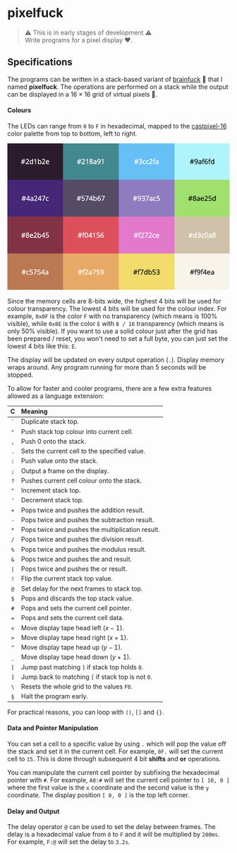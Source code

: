 
# pixelfuck

> ⚠️ This is in early stages of development ⚠️\
> Write programs for a pixel display ❤️.

## Specifications

The programs can be written in a stack-based variant of
[brainfuck](https://en.wikipedia.org/wiki/Brainfuck) 🤬 that I
named **pixelfuck**. The operations are performed on a stack
while the output can be displayed in a $16 \times 16$ grid of
virtual pixels 🚨.

#### Colours

The LEDs can range from `0` to `F` in hexadecimal, mapped to the
[castpixel-16](https://lospec.com/palette-list/castpixel-16)
color palette from top to bottom, left to right.

![](castpixel-16.png)

Since the memory cells are 8-bits wide, the highest 4 bits will
be used for colour transparency. The lowest 4 bits will be used
for the colour index. For example, `0x0F` is the color `F` with
no transparency (which means is 100% visible), while `0x8E` is
the color `E` with `8 / 16` transparency (which means is only
50% visible). If you want to use a solid colour just after the
grid has been prepared / reset, you won't need to set a full
byte, you can just set the lowest 4 bits like this: `E`.

The display will be updated on every output operation (`.`).
Display memory wraps around.
Any program running for more than 5 seconds will be stopped.

To allow for faster and cooler programs, there are a few extra
features allowed as a language extension:

|**C**| **Meaning**                                        |
|:---:|:---------------------------------------------------|
|<code>`</code>| Duplicate stack top.                      |
| `°` | Push stack top colour into current cell.           |
| `,` | Push 0 onto the stack.                             |
| `.` | Sets the current cell to the specified value.      |
| `:` | Push value onto the stack.                         |
| `;` | Output a frame on the display.                     |
| `?` | Pushes current cell colour onto the stack.         |
| `"` | Increment stack top.                               |
| `'` | Decrement stack top.                               |
| `+` | Pops twice and pushes the addition result.         |
| `-` | Pops twice and pushes the subtraction result.      |
| `*` | Pops twice and pushes the multiplication result.   |
| `/` | Pops twice and pushes the division result.         |
| `%` | Pops twice and pushes the modulus result.          |
| `&` | Pops twice and pushes the and result.              |
| `\|`| Pops twice and pushes the or result.               |
| `!` | Flip the current stack top value.                  |
| `@` | Set delay for the next frames to stack top.        |
| `$` | Pops and discards the top stack value.             |
| `#` | Pops and sets the current cell pointer.            |
| `=` | Pops and sets the current cell data.               |
| `<` | Move display tape head left ($x - 1$).             |
| `>` | Move display tape head right ($x + 1$).            |
| `^` | Move display tape head up ($y - 1$).               |
| `_` | Move display tape head down ($y + 1$).             |
| `[` | Jump past matching `]` if stack top holds `0`.     |
| `]` | Jump back to matching `[` if stack top is not `0`. |
| `\` | Resets the whole grid to the values `F0`.          |
| `§` | Halt the program early.                            |

For practical reasons, you can loop with `()`, `[]` and `{}`.

#### Data and Pointer Manipulation

You can set a cell to a specific value by using `.` which will
pop the value off the stack and set it in the current cell.
For example, `0F.` will set the current cell to `15`. This is
done through subsequent 4 bit **shifts** and **or** operations.

You can manipulate the current cell pointer by subfixing the
hexadecimal pointer with `#`. For example, `A0:#` will set the
current cell pointer to `[ 10, 0 ]` where the first value is
the `x` coordinate and the second value is the `y` coordinate.
The display position `[ 0, 0 ]` is the top left corner.

#### Delay and Output

The delay operator `@` can be used to set the delay between
frames. The delay is a hexadecimal value from `0` to `F` and
it will be multiplied by `200ms`. For example, `F:@` will set
the delay to `3.2s`.

